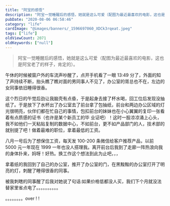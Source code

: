 ```yaml
---
title: "阿宝的感悟"
description: "阿宝一觉睡醒后的感悟，她就是这么可爱（配图为最近最喜欢的电影，这也是阿宝老了的样子，肯定的）。"
pubDate: "2020-08-06 06:58:46"
category: "life"
cardImage: "@images/banners/_1596697060_XDCk3rqeat.jpeg"
tags: ["life"]
oldViewCount: 2071
oldKeywords: ["null"]
---
```


> 阿宝一觉睡醒后的感悟，她就是这么可爱（配图为最近最喜欢的电影，这也是阿宝老了的样子，肯定的）。

午休的时候被窗户外的车流声吵醒了，点开手机看了一眼 13:49 分了，外面的知了声持续不断，抬头瞧了瞧对面的男同事人不见了，办公室的胥总也不在，左边的女同事依旧睡得很香。

这个烈日的午觉后劲让我脑壳有点昏，于是起身去接了杯水喝，回工位后发现没抽纸了。于是放下了水杯出了办公室去了前台拿了包抽纸，前台和两边办公区域的灯光很明亮，伙伴们都在忙自己的事情，包扣前台的妹妹也在小心翼翼的复印一张看着有点质感的证书（也许是某个新员工的毕
业证吧）！这时一股凉凉涌上心头，我不如他们一天粘贴复制的数据中心，不如前台，更不如产品部门的人，技术部的就别提了吧！做着最难的职位，拿着最低的工资。

八月一号后为了想保住工资，每天发 100-200 条微信给客户推荐产品，以前5000 元一年现在 1999 一年也没人搭理我。离开前台后我到了走廊一阵热浪向我的身体扑来，妈呀！好热。换工作这个想法到此为止吧，，，

拿着纸的我回到了自己的办公室，推开了办公室的门，在黑黢黢的办公室打开了明亮的灯，刺醒了睡得很香的同事。

被我刺瞎的同事醒了后我对她说了句话:如果价格低都没人买，我们下个月就没法替家里省点电了。。。。。。。。。。

。。。。。。。。over ! !
